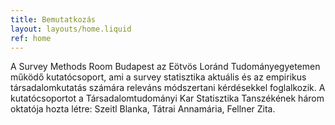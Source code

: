 ```yaml
---
title: Bemutatkozás
layout: layouts/home.liquid
ref: home
---
```

A Survey Methods Room Budapest az Eötvös Loránd Tudományegyetemen működő kutatócsoport, ami a survey statisztika aktuális és az empirikus társadalomkutatás számára releváns módszertani kérdésekkel foglalkozik. A kutatócsoportot a Társadalomtudományi Kar Statisztika Tanszékének három oktatója hozta létre: Szeitl Blanka, Tátrai Annamária, Fellner Zita.